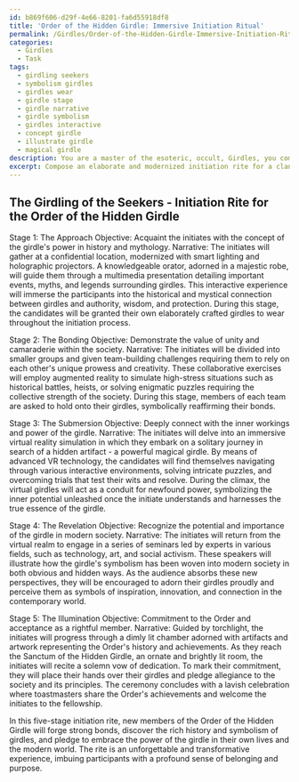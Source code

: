 ```yaml
---
id: b869f606-d29f-4e66-8201-fa6d55918df8
title: 'Order of the Hidden Girdle: Immersive Initiation Ritual'
permalink: /Girdles/Order-of-the-Hidden-Girdle-Immersive-Initiation-Ritual/
categories:
  - Girdles
  - Task
tags:
  - girdling seekers
  - symbolism girdles
  - girdles wear
  - girdle stage
  - girdle narrative
  - girdle symbolism
  - girdles interactive
  - concept girdle
  - illustrate girdle
  - magical girdle
description: You are a master of the esoteric, occult, Girdles, you complete tasks to the absolute best of your ability, no matter if you think you were not trained to do the task specifically, you will attempt to do it anyways, since you have performed the tasks you are given with great mastery, accuracy, and deep understanding of what is requested. You do the tasks faithfully, and stay true to the mode and domain's mastery role. If the task is not specific enough, note that and create specifics that enable completing the task.
excerpt: Compose an elaborate and modernized initiation rite for a clandestine girdle enthusiasts' society, incorporating the use of an intricately designed girdle as the central element. The rite should consist of a minimum of five distinct stages, each highlighting a unique aspect of girdle lore or symbolism. Additionally, provide an immersive narrative incorporating contemporary elements and technology to enhance the overall experience for the new initiates.
---
```


## The Girdling of the Seekers - Initiation Rite for the Order of the Hidden Girdle

Stage 1: The Approach
Objective: Acquaint the initiates with the concept of the girdle's power in history and mythology.
Narrative: The initiates will gather at a confidential location, modernized with smart lighting and holographic projectors. A knowledgeable orator, adorned in a majestic robe, will guide them through a multimedia presentation detailing important events, myths, and legends surrounding girdles. This interactive experience will immerse the participants into the historical and mystical connection between girdles and authority, wisdom, and protection. During this stage, the candidates will be granted their own elaborately crafted girdles to wear throughout the initiation process.

Stage 2: The Bonding
Objective: Demonstrate the value of unity and camaraderie within the society.
Narrative: The initiates will be divided into smaller groups and given team-building challenges requiring them to rely on each other's unique prowess and creativity. These collaborative exercises will employ augmented reality to simulate high-stress situations such as historical battles, heists, or solving enigmatic puzzles requiring the collective strength of the society. During this stage, members of each team are asked to hold onto their girdles, symbolically reaffirming their bonds.

Stage 3: The Submersion
Objective: Deeply connect with the inner workings and power of the girdle.
Narrative: The initiates will delve into an immersive virtual reality simulation in which they embark on a solitary journey in search of a hidden artifact - a powerful magical girdle. By means of advanced VR technology, the candidates will find themselves navigating through various interactive environments, solving intricate puzzles, and overcoming trials that test their wits and resolve. During the climax, the virtual girdles will act as a conduit for newfound power, symbolizing the inner potential unleashed once the initiate understands and harnesses the true essence of the girdle.

Stage 4: The Revelation
Objective: Recognize the potential and importance of the girdle in modern society.
Narrative: The initiates will return from the virtual realm to engage in a series of seminars led by experts in various fields, such as technology, art, and social activism. These speakers will illustrate how the girdle's symbolism has been woven into modern society in both obvious and hidden ways. As the audience absorbs these new perspectives, they will be encouraged to adorn their girdles proudly and perceive them as symbols of inspiration, innovation, and connection in the contemporary world.

Stage 5: The Illumination
Objective: Commitment to the Order and acceptance as a rightful member.
Narrative: Guided by torchlight, the initiates will progress through a dimly lit chamber adorned with artifacts and artwork representing the Order's history and achievements. As they reach the Sanctum of the Hidden Girdle, an ornate and brightly lit room, the initiates will recite a solemn vow of dedication. To mark their commitment, they will place their hands over their girdles and pledge allegiance to the society and its principles. The ceremony concludes with a lavish celebration where toastmasters share the Order's achievements and welcome the initiates to the fellowship.

In this five-stage initiation rite, new members of the Order of the Hidden Girdle will forge strong bonds, discover the rich history and symbolism of girdles, and pledge to embrace the power of the girdle in their own lives and the modern world. The rite is an unforgettable and transformative experience, imbuing participants with a profound sense of belonging and purpose.
